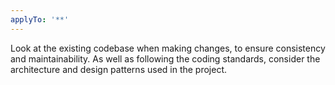 ```yaml
---
applyTo: '**'
---
```

Look at the existing codebase when making changes, to ensure consistency and maintainability. As well as following the coding standards, consider the architecture and design patterns used in the project.